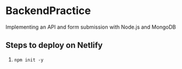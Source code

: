 # BackendPractice
Implementing an API and form submission with Node.js and MongoDB

## Steps to deploy on Netlify

1. `npm init -y`
